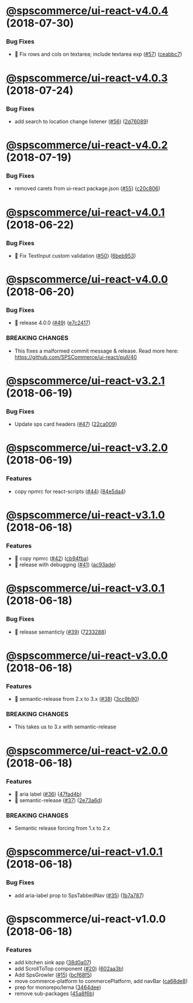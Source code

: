 # [@spscommerce/ui-react-v4.0.4](https://github.com/SPSCommerce/ui-react/compare/@spscommerce/ui-react-v4.0.3...@spscommerce/ui-react-v4.0.4) (2018-07-30)


### Bug Fixes

* 🐛 Fix rows and cols on textarea; include textarea exp ([#57](https://github.com/SPSCommerce/ui-react/issues/57)) ([ceabbc7](https://github.com/SPSCommerce/ui-react/commit/ceabbc7))

# [@spscommerce/ui-react-v4.0.3](https://github.com/SPSCommerce/ui-react/compare/@spscommerce/ui-react-v4.0.2...@spscommerce/ui-react-v4.0.3) (2018-07-24)


### Bug Fixes

* add search to location change listener ([#56](https://github.com/SPSCommerce/ui-react/issues/56)) ([2d76089](https://github.com/SPSCommerce/ui-react/commit/2d76089))

# [@spscommerce/ui-react-v4.0.2](https://github.com/SPSCommerce/ui-react/compare/@spscommerce/ui-react-v4.0.1...@spscommerce/ui-react-v4.0.2) (2018-07-19)


### Bug Fixes

* removed carets from ui-react package.json ([#55](https://github.com/SPSCommerce/ui-react/issues/55)) ([c20c806](https://github.com/SPSCommerce/ui-react/commit/c20c806))

# [@spscommerce/ui-react-v4.0.1](https://github.com/SPSCommerce/ui-react/compare/@spscommerce/ui-react-v4.0.0...@spscommerce/ui-react-v4.0.1) (2018-06-22)


### Bug Fixes

* 🐛 Fix TextInput custom validation ([#50](https://github.com/SPSCommerce/ui-react/issues/50)) ([6beb953](https://github.com/SPSCommerce/ui-react/commit/6beb953))

# [@spscommerce/ui-react-v4.0.0](https://github.com/SPSCommerce/ui-react/compare/@spscommerce/ui-react-v3.2.1...@spscommerce/ui-react-v4.0.0) (2018-06-20)


### Bug Fixes

* 🐛 release 4.0.0 ([#49](https://github.com/SPSCommerce/ui-react/issues/49)) ([e7c2417](https://github.com/SPSCommerce/ui-react/commit/e7c2417))


### BREAKING CHANGES

* This fixes a malformed commit message & release. Read more here:
https://github.com/SPSCommerce/ui-react/pull/40

# [@spscommerce/ui-react-v3.2.1](https://github.com/SPSCommerce/ui-react/compare/@spscommerce/ui-react-v3.2.0...@spscommerce/ui-react-v3.2.1) (2018-06-19)


### Bug Fixes

* Update sps card headers ([#47](https://github.com/SPSCommerce/ui-react/issues/47)) ([22ca009](https://github.com/SPSCommerce/ui-react/commit/22ca009))

# [@spscommerce/ui-react-v3.2.0](https://github.com/SPSCommerce/ui-react/compare/@spscommerce/ui-react-v3.1.0...@spscommerce/ui-react-v3.2.0) (2018-06-19)


### Features

* copy npmrc for react-scripts ([#44](https://github.com/SPSCommerce/ui-react/issues/44)) ([84e5da4](https://github.com/SPSCommerce/ui-react/commit/84e5da4))

# [@spscommerce/ui-react-v3.1.0](https://github.com/SPSCommerce/ui-react/compare/@spscommerce/ui-react-v3.0.1...@spscommerce/ui-react-v3.1.0) (2018-06-18)


### Features

* 🎸 copy npmrc ([#42](https://github.com/SPSCommerce/ui-react/issues/42)) ([cb94fba](https://github.com/SPSCommerce/ui-react/commit/cb94fba))
* 🎸 release with debugging ([#41](https://github.com/SPSCommerce/ui-react/issues/41)) ([ac93ade](https://github.com/SPSCommerce/ui-react/commit/ac93ade))

# [@spscommerce/ui-react-v3.0.1](https://github.com/SPSCommerce/ui-react/compare/@spscommerce/ui-react-v3.0.0...@spscommerce/ui-react-v3.0.1) (2018-06-18)


### Bug Fixes

* 🐛 release semanticly ([#39](https://github.com/SPSCommerce/ui-react/issues/39)) ([7233288](https://github.com/SPSCommerce/ui-react/commit/7233288))

# [@spscommerce/ui-react-v3.0.0](https://github.com/SPSCommerce/ui-react/compare/@spscommerce/ui-react-v2.0.0...@spscommerce/ui-react-v3.0.0) (2018-06-18)


### Features

* 🎸 semantic-release from 2.x to 3.x ([#38](https://github.com/SPSCommerce/ui-react/issues/38)) ([3cc9b90](https://github.com/SPSCommerce/ui-react/commit/3cc9b90))


### BREAKING CHANGES

* This takes us to 3.x with semantic-release

# [@spscommerce/ui-react-v2.0.0](https://github.com/SPSCommerce/ui-react/compare/@spscommerce/ui-react-v1.0.1...@spscommerce/ui-react-v2.0.0) (2018-06-18)


### Features

* 🎸 aria label ([#36](https://github.com/SPSCommerce/ui-react/issues/36)) ([47fad4b](https://github.com/SPSCommerce/ui-react/commit/47fad4b))
* 🎸 semantic-release ([#37](https://github.com/SPSCommerce/ui-react/issues/37)) ([2e73a6d](https://github.com/SPSCommerce/ui-react/commit/2e73a6d))


### BREAKING CHANGES

* Semantic release forcing from 1.x to 2.x

# [@spscommerce/ui-react-v1.0.1](https://github.com/SPSCommerce/ui-react/compare/@spscommerce/ui-react-v1.0.0...@spscommerce/ui-react-v1.0.1) (2018-06-18)


### Bug Fixes

* add aria-label prop to SpsTabbedNav ([#35](https://github.com/SPSCommerce/ui-react/issues/35)) ([1b7a787](https://github.com/SPSCommerce/ui-react/commit/1b7a787))

# @spscommerce/ui-react-v1.0.0 (2018-06-18)


### Features

* add kitchen sink app ([38d0a07](https://github.com/SPSCommerce/ui-react/commit/38d0a07))
* add ScrollToTop component ([#20](https://github.com/SPSCommerce/ui-react/issues/20)) ([602aa3b](https://github.com/SPSCommerce/ui-react/commit/602aa3b))
* Add SpsGrowler ([#15](https://github.com/SPSCommerce/ui-react/issues/15)) ([bcf68f5](https://github.com/SPSCommerce/ui-react/commit/bcf68f5))
* move commerce-platform to commercePlatform, add navBar ([ca68de8](https://github.com/SPSCommerce/ui-react/commit/ca68de8))
* prep for monorepo/lerna ([3464dee](https://github.com/SPSCommerce/ui-react/commit/3464dee))
* remove sub-packages ([45a8f6b](https://github.com/SPSCommerce/ui-react/commit/45a8f6b))
